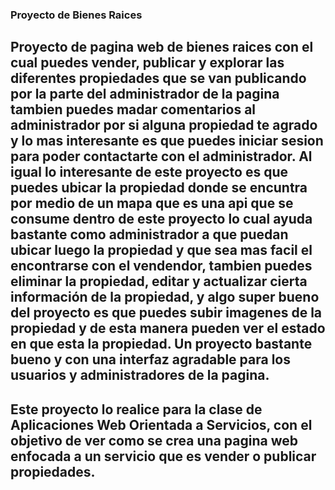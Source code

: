 ### Proyecto de Bienes Raices 

## Proyecto de pagina web de bienes raices con el cual puedes vender, publicar y explorar las diferentes propiedades que se van publicando por la parte del administrador de la pagina tambien puedes madar comentarios al administrador por si alguna propiedad te agrado y lo mas interesante es que puedes iniciar sesion para poder contactarte con el administrador. Al igual lo interesante de este proyecto es que puedes ubicar la propiedad donde se encuntra por medio de un mapa que es una api que se consume dentro de este proyecto lo cual ayuda bastante como administrador a que puedan ubicar luego la propiedad y que sea mas facil el encontrarse con el vendendor, tambien puedes eliminar la propiedad, editar y actualizar cierta información de la propiedad, y algo super bueno del proyecto es que puedes subir imagenes de la propiedad y de esta manera pueden ver el estado en que esta la propiedad. Un proyecto bastante bueno y con una interfaz agradable para los usuarios y administradores de la pagina.  


## Este proyecto lo realice para la clase de Aplicaciones Web Orientada a Servicios, con el objetivo de ver como se crea una pagina web enfocada a un servicio que es vender o publicar propiedades. 
